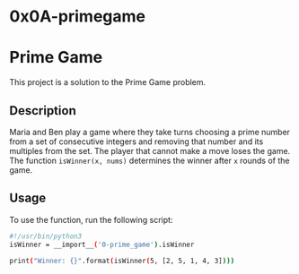 # 0x0A-primegame

# Prime Game

This project is a solution to the Prime Game problem.

## Description

Maria and Ben play a game where they take turns choosing a prime number from a set of consecutive integers and removing that number and its multiples from the set. The player that cannot make a move loses the game. The function `isWinner(x, nums)` determines the winner after `x` rounds of the game.

## Usage

To use the function, run the following script:

```bash
#!/usr/bin/python3
isWinner = __import__('0-prime_game').isWinner

print("Winner: {}".format(isWinner(5, [2, 5, 1, 4, 3])))
